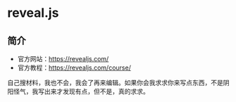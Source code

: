 # reveal.js

## 简介

- 官方网站：<https://revealjs.com/>
- 官方教程：<https://revealjs.com/course/>

自己搜材料，我也不会，我会了再来编辑。如果你会我求求你来写点东西，不是阴阳怪气，我写出来才发现有点，但不是，真的求求。
